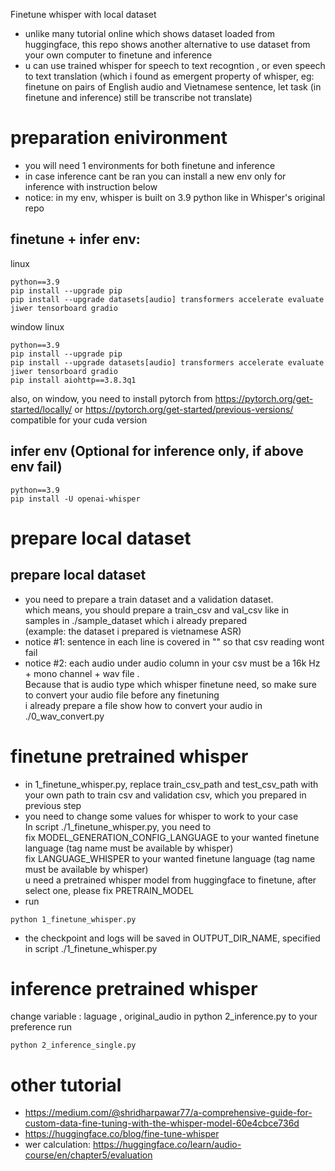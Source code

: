 Finetune whisper with local dataset 
- unlike many tutorial online which shows dataset loaded from huggingface, this repo shows another alternative to use dataset from your own computer to finetune and inference
- u can use trained whisper for speech to text recogntion , or even speech to text translation (which i found as emergent property of whisper, eg: finetune on pairs of English audio and Vietnamese sentence, let task (in finetune and inference) still be transcribe not translate)
# preparation enivironment
- you will need 1 environments for both finetune and inference 
- in case inference cant be ran you can install a new env only for inference with instruction below 
- notice: in my env, whisper is built on 3.9 python like in Whisper's original repo 
## finetune + infer env:
linux
```
python==3.9 
pip install --upgrade pip
pip install --upgrade datasets[audio] transformers accelerate evaluate jiwer tensorboard gradio
```
window
linux
```
python==3.9 
pip install --upgrade pip
pip install --upgrade datasets[audio] transformers accelerate evaluate jiwer tensorboard gradio
pip install aiohttp==3.8.3q1
```
also, on window, you need to install pytorch from https://pytorch.org/get-started/locally/ or https://pytorch.org/get-started/previous-versions/ compatible for your cuda version


## infer env (Optional for inference only, if above env fail)
```
python==3.9
pip install -U openai-whisper
```

# prepare local dataset 
## prepare local dataset 
- you need to prepare a train dataset and a validation dataset. <br>
which means, you should prepare a train_csv and val_csv like in samples in ./sample_dataset which i already prepared <br>
(example: the dataset i prepared is vietnamese ASR) <br>
- notice #1: sentence in each line is covered in "" so that csv reading wont fail
- notice #2: each audio under audio column in your csv must be a 16k Hz + mono channel + wav file . <br>
Because that is audio type which whisper finetune need, so make sure to convert your audio file before any finetuning <br>
i already prepare a file show how to convert your audio in ./0_wav_convert.py
# finetune pretrained whisper 
- in 1_finetune_whisper.py, replace train_csv_path and test_csv_path with your own path to train csv and validation csv, which you prepared in previous step
- you need to change some values for whisper to work to your case <br>
In script ./1_finetune_whisper.py, you need to<br>
fix MODEL_GENERATION_CONFIG_LANGUAGE to your wanted finetune language (tag name must be available by whisper)<br>
fix LANGUAGE_WHISPER to your wanted finetune language (tag name must be available by whisper)<br>
u need a pretrained whisper model from huggingface to finetune, after select one, please fix PRETRAIN_MODEL
- run
```
python 1_finetune_whisper.py
```
- the checkpoint and logs will be saved in OUTPUT_DIR_NAME, specified in script ./1_finetune_whisper.py
# inference pretrained whisper
change variable : laguage , original_audio in python 2_inference.py to your preference
run 
```
python 2_inference_single.py
```


# other tutorial 
- https://medium.com/@shridharpawar77/a-comprehensive-guide-for-custom-data-fine-tuning-with-the-whisper-model-60e4cbce736d
- https://huggingface.co/blog/fine-tune-whisper
- wer calculation: https://huggingface.co/learn/audio-course/en/chapter5/evaluation